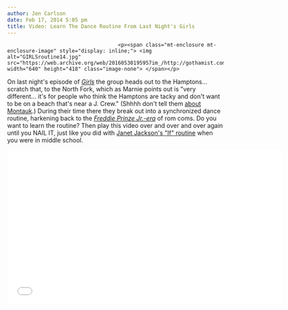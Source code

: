 ```yaml
---
author: Jen Carlson
date: Feb 17, 2014 5:05 pm
title: Video: Learn The Dance Routine From Last Night's Girls
---
```


	
										<p><span class="mt-enclosure mt-enclosure-image" style="display: inline;"> <img alt="GIRLSroutine14.jpg" src="https://web.archive.org/web/20160530195957im_/http://gothamist.com/attachments/arts_jen/GIRLSroutine14.jpg" width="640" height="418" class="image-none"> </span></p>

<p>On last night&apos;s episode of <a href="https://web.archive.org/web/20160530195957/http://gothamist.com/tags/girls"><em>Girls</em></a> the group heads out to the Hamptons... scratch that, to the North Fork, which as Marnie points out is &quot;very different... it&apos;s for people who think the Hamptons are tacky and don&apos;t want to be on a beach that&apos;s near a J. Crew.&quot; (Shhhh don&apos;t tell them <a href="https://web.archive.org/web/20160530195957/http://gothamist.com/2012/06/14/montauk.php">about Montauk</a>.) During their time there they break out into a synchronized dance routine, harkening back to the <a href="https://web.archive.org/web/20160530195957/http://www.youtube.com/watch?v=MqiYAp4hxAU"><em>Freddie Prinze Jr.-era</em></a> of rom coms. Do you want to learn the routine? Then play this video over and over and over again until you NAIL IT, just like you did with <a href="https://web.archive.org/web/20160530195957/https://twitter.com/jenist/status/435525662078558208">Janet Jackson&apos;s &quot;If&quot; routine</a> when you were in middle school.</p>

<p><iframe width="640" height="360" src="//web.archive.org/web/20160530195957if_/http://www.youtube.com/embed/AwvhpH1IijI" frameborder="0" allowfullscreen></iframe></p>					
										
									
				